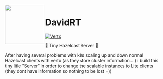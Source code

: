 <img src="https://www.scala-lang.org/resources/img/scala-spiral-3d-2-toned-down.png" width="127px" height="127px" align="left"/>

# DavidRT 
[![Vertx](https://img.shields.io/badge/vert.x-3.8.0-purple.svg)](link="https://vertx.io")

:tada: Tiny Hazelcast Server :tada: 

After having several problems with k8s scaling up and down normal Hazelcast clients with vertx (as they store cluster information....) i build this tiny litle "Server" in order to change the scalable instances to Lite clients (they dont have information so nothing to be lost =)) 


